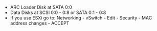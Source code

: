   - ARC Loader Disk at SATA 0:0
  - Data Disks at SCSI 0:0 - 0:8 or SATA 0:1 - 0:8
  - If you use ESXi go to: Networking - vSwitch - Edit - Security - MAC address changes - ACCEPT